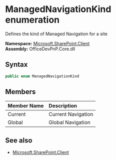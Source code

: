 # ManagedNavigationKind  enumeration
Defines the kind of Managed Navigation for a site  

**Namespace:** [Microsoft.SharePoint.Client](Microsoft.SharePoint.Client.md)  
**Assembly:** OfficeDevPnP.Core.dll  
## Syntax
```C#
public enum ManagedNavigationKind
```
## Members
|**Member Name**|**Description**|
|:-----|:-----|
| Current | Current Navigation
| Global | Global Navigation

## See also
- [Microsoft.SharePoint.Client](Microsoft.SharePoint.Client.md)
